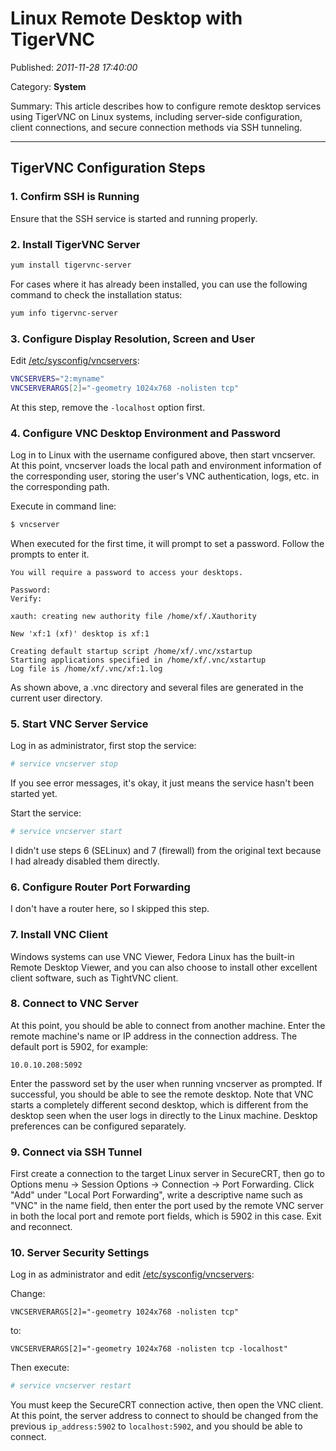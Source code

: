 # Linux Remote Desktop with TigerVNC

Published: *2011-11-28 17:40:00*

Category: __System__

Summary: This article describes how to configure remote desktop services using TigerVNC on Linux systems, including server-side configuration, client connections, and secure connection methods via SSH tunneling.

---------

## TigerVNC Configuration Steps

### 1. Confirm SSH is Running

Ensure that the SSH service is started and running properly.

### 2. Install TigerVNC Server

```bash
yum install tigervnc-server
```

For cases where it has already been installed, you can use the following command to check the installation status:

```bash
yum info tigervnc-server
```

### 3. Configure Display Resolution, Screen and User

Edit [/etc/sysconfig/vncservers](file:///etc/sysconfig/vncservers):

```bash
VNCSERVERS="2:myname"
VNCSERVERARGS[2]="-geometry 1024x768 -nolisten tcp"
```

At this step, remove the `-localhost` option first.

### 4. Configure VNC Desktop Environment and Password

Log in to Linux with the username configured above, then start vncserver. At this point, vncserver loads the local path and environment information of the corresponding user, storing the user's VNC authentication, logs, etc. in the corresponding path.

Execute in command line:

```bash
$ vncserver
```

When executed for the first time, it will prompt to set a password. Follow the prompts to enter it.

```
You will require a password to access your desktops.

Password:
Verify:

xauth: creating new authority file /home/xf/.Xauthority

New 'xf:1 (xf)' desktop is xf:1

Creating default startup script /home/xf/.vnc/xstartup
Starting applications specified in /home/xf/.vnc/xstartup
Log file is /home/xf/.vnc/xf:1.log
```

As shown above, a .vnc directory and several files are generated in the current user directory.

### 5. Start VNC Server Service

Log in as administrator, first stop the service:

```bash
# service vncserver stop
```

If you see error messages, it's okay, it just means the service hasn't been started yet.

Start the service:

```bash
# service vncserver start
```

I didn't use steps 6 (SELinux) and 7 (firewall) from the original text because I had already disabled them directly.

### 6. Configure Router Port Forwarding

I don't have a router here, so I skipped this step.

### 7. Install VNC Client

Windows systems can use VNC Viewer, Fedora Linux has the built-in Remote Desktop Viewer, and you can also choose to install other excellent client software, such as TightVNC client.

### 8. Connect to VNC Server

At this point, you should be able to connect from another machine. Enter the remote machine's name or IP address in the connection address. The default port is 5902, for example:

```
10.0.10.208:5092
```

Enter the password set by the user when running vncserver as prompted. If successful, you should be able to see the remote desktop. Note that VNC starts a completely different second desktop, which is different from the desktop seen when the user logs in directly to the Linux machine. Desktop preferences can be configured separately.

### 9. Connect via SSH Tunnel

First create a connection to the target Linux server in SecureCRT, then go to Options menu -> Session Options -> Connection -> Port Forwarding. Click "Add" under "Local Port Forwarding", write a descriptive name such as "VNC" in the name field, then enter the port used by the remote VNC server in both the local port and remote port fields, which is 5902 in this case. Exit and reconnect.

### 10. Server Security Settings

Log in as administrator and edit [/etc/sysconfig/vncservers](file:///etc/sysconfig/vncservers):

Change:

```
VNCSERVERARGS[2]="-geometry 1024x768 -nolisten tcp"
```

to:

```
VNCSERVERARGS[2]="-geometry 1024x768 -nolisten tcp -localhost"
```

Then execute:

```bash
# service vncserver restart
```

You must keep the SecureCRT connection active, then open the VNC client. At this point, the server address to connect to should be changed from the previous `ip_address:5902` to `localhost:5902`, and you should be able to connect.